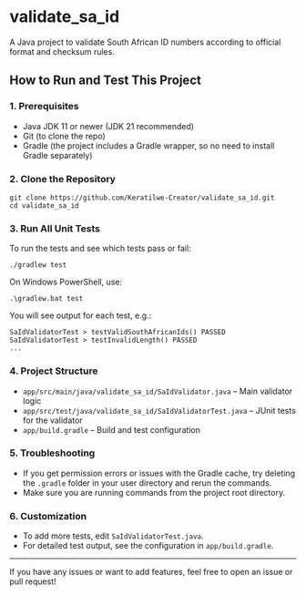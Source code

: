# validate_sa_id

A Java project to validate South African ID numbers according to official format and checksum rules.

## How to Run and Test This Project

### 1. Prerequisites
- Java JDK 11 or newer (JDK 21 recommended)
- Git (to clone the repo)
- Gradle (the project includes a Gradle wrapper, so no need to install Gradle separately)

### 2. Clone the Repository
```
git clone https://github.com/Keratilwe-Creator/validate_sa_id.git
cd validate_sa_id
```

### 3. Run All Unit Tests
To run the tests and see which tests pass or fail:
```
./gradlew test
```
On Windows PowerShell, use:
```
.\gradlew.bat test
```

You will see output for each test, e.g.:
```
SaIdValidatorTest > testValidSouthAfricanIds() PASSED
SaIdValidatorTest > testInvalidLength() PASSED
...
```

### 4. Project Structure
- `app/src/main/java/validate_sa_id/SaIdValidator.java` – Main validator logic
- `app/src/test/java/validate_sa_id/SaIdValidatorTest.java` – JUnit tests for the validator
- `app/build.gradle` – Build and test configuration

### 5. Troubleshooting
- If you get permission errors or issues with the Gradle cache, try deleting the `.gradle` folder in your user directory and rerun the commands.
- Make sure you are running commands from the project root directory.

### 6. Customization
- To add more tests, edit `SaIdValidatorTest.java`.
- For detailed test output, see the configuration in `app/build.gradle`.

---

If you have any issues or want to add features, feel free to open an issue or pull request!
